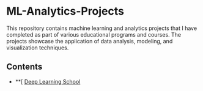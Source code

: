 # ML-Analytics-Projects
This repository contains machine learning and analytics projects that I have completed as part of various educational programs and courses. The projects showcase the application of data analysis, modeling, and visualization techniques.
## Contents
- **[ [Deep Learning School](https://github.com/Darrifus/ML-Analytics-Projects/tree/06590650443b9b10d23d1e5271f2a8bb17636bf4/Deep%20Learning%20School)
